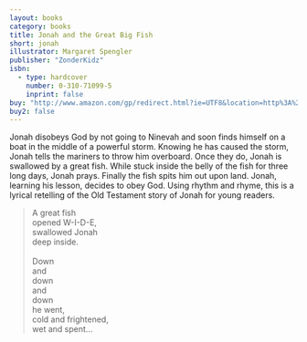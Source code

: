 ```yaml
---
layout: books
category: books
title: Jonah and the Great Big Fish
short: jonah
illustrator: Margaret Spengler
publisher: "ZonderKidz"
isbn:
  - type: hardcover
    number: 0-310-71099-5
    inprint: false
buy: "http://www.amazon.com/gp/redirect.html?ie=UTF8&location=http%3A%2F%2Fwww.amazon.com%2FJonah-Great-Rhonda-Gowler-Greene%2Fdp%2F0310710995%3Fie%3DUTF8%26s%3Dbooks%26qid%3D1207814549%26sr%3D8-16&tag=rhondgowlegre-20&linkCode=ur2&camp=1789&creative=9325"
buy2: false
---
```


Jonah disobeys God by not going to Ninevah and soon finds himself on a boat in the middle of a powerful storm. Knowing he has caused the storm, Jonah tells the mariners to throw him overboard. Once they do, Jonah is swallowed by a great fish. While stuck inside the belly of the fish for three long days, Jonah prays. Finally the fish spits him out upon land. Jonah, learning his lesson, decides to obey God. Using rhythm and rhyme, this is a lyrical retelling of the Old Testament story of Jonah for young readers.

<blockquote class="excerpt"><p2 class="excerpt">
A great fish <br />
opened W-I-D-E, <br />
swallowed Jonah <br />
deep inside.
<br /><br />
Down <br />
and <br />
down <br />
and <br />
down <br />
he went, <br />
cold and frightened, <br />
wet and spent…
</p2></blockquote>